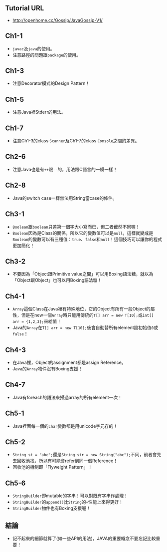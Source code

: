 ## Tutorial URL
- <http://openhome.cc/Gossip/JavaGossip-V1/>

## Ch1-1
- `javac`及`java`的使用。
- 注意路徑的問題跟`package`的使用。

## Ch1-3
- 注意Decorator模式的Design Pattern！

## Ch1-5
- 注意Java裡Stderr的用法。

## Ch1-7
- 注意Ch1-3的class `Scanner`及Ch1-7的class `Console`之間的差異。

## Ch2-6
- 注意Java也是有`++`跟`--`的，用法跟C語言的一模一樣！

## Ch2-8
- Java的switch case一樣無法用String當case的條件。

## Ch3-1
- `Boolean`跟`boolean`只差第一個字大小寫而已，但二者截然不同喔！
- `Boolean`因為是Class的關係，所以它的變數值可以是`null`，這樣就變成是`Boolean`的變數可以有三種值：`true`、`false`和`null`！這個技巧可以讓你的程式更加簡化！

## Ch3-2
- 不要因為「Object跟Primitive value之間」可以用Boxing語法糖，就以為「Object跟Object」也可以用Boxing語法糖！

## Ch4-1
- `Array`這個Class在Java裡有特殊地位，它的Object有所有一般Object的屬性，但是在new一個`Array`時只能用傳統的`T[] arr = new T[10];`或`int[] arr = {1,2,3};`來給值！
- Java的`Array`在`T[] arr = new T[10];`後會自動替所有element設初始值`0`或`false`！

## Ch4-3
- 在Java裡，Object的assignment都是assign Reference。
- Java的`Array`物件沒有Boxing支援！

## Ch4-7
- Java有foreach的語法來掃過array的所有element一次！

## Ch5-1
- Java裡面每一個的`char`變數都是用unicode字元存的！

## Ch5-2
- `String st = "abc";`還是`String str = new String("abc");`不同，前者會先去回收池找，所以有可能會refer到同一個Reference！
- 回收池的機制即「Flyweight Pattern」！

## Ch5-6
- `StringBuilder`即mutable的字串！可以對既有字串作處理！
- `StringBuilder`的`append()`比`String`的`+`性能上來得更好！
- `StringBuilder`物件也有Boxing支援喔！

## 結論
- 記不起來的細節就算了(如一些API的用法)，JAVA的重要概念不要忘記比較重要！

